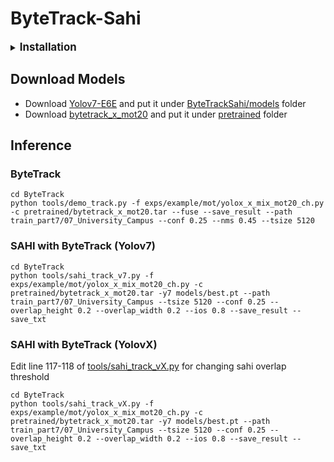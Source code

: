 # ByteTrack-Sahi
<details>

<summary>
<big><b>Installation</b></big>
</summary>  

- Install StrongSORT
```js
  cd StrongSORT
  pip install -r requirements.txt
```
- Install ByteTrack
```js
 cd ByteTrack
 pip install -r requirements.txt
 python3 setup.py develop
```
- Install SAHI
```js
  git clone https://github.com/kadirnar/Yolov7-SAHI.git
  python3 setup.py install
```

</details> 

## Download Models
- Download [Yolov7-E6E](https://github.com/WongKinYiu/yolov7/releases/download/v0.1/yolov7-e6e.pt) and put it under [ByteTrackSahi/models](https://github.com/danial880/Multi-Object-Tracking/tree/main/ByteTrack/models) folder
- Download [bytetrack_x_mot20](https://drive.google.com/file/d/1HX2_JpMOjOIj1Z9rJjoet9XNy_cCAs5U/view?usp=sharing) and put it under [pretrained](https://github.com/danial880/Multi-Object-Tracking/tree/main/ByteTrack/pretrained) folder

## Inference
### ByteTrack
```
cd ByteTrack
python tools/demo_track.py -f exps/example/mot/yolox_x_mix_mot20_ch.py -c pretrained/bytetrack_x_mot20.tar --fuse --save_result --path train_part7/07_University_Campus --conf 0.25 --nms 0.45 --tsize 5120
```
### SAHI with ByteTrack (Yolov7)
```
cd ByteTrack
python tools/sahi_track_v7.py -f exps/example/mot/yolox_x_mix_mot20_ch.py -c pretrained/bytetrack_x_mot20.tar -y7 models/best.pt --path train_part7/07_University_Campus --tsize 5120 --conf 0.25 --overlap_height 0.2 --overlap_width 0.2 --ios 0.8 --save_result --save_txt
```
### SAHI with ByteTrack (YolovX)
Edit line 117-118 of [tools/sahi_track_vX.py](https://github.com/danial880/Multi-Object-Tracking/blob/main/ByteTrack/tools/sahi_track_vX.py) for changing sahi overlap threshold
```
cd ByteTrack
python tools/sahi_track_vX.py -f exps/example/mot/yolox_x_mix_mot20_ch.py -c pretrained/bytetrack_x_mot20.tar -y7 models/best.pt --path train_part7/07_University_Campus --tsize 5120 --conf 0.25 --overlap_height 0.2 --overlap_width 0.2 --ios 0.8 --save_result --save_txt
```
